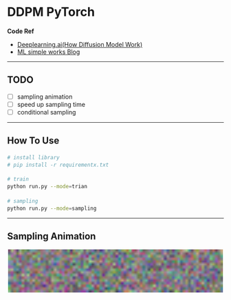 # DDPM PyTorch

**Code Ref**
- [Deeplearning.ai(How Diffusion Model Work)](https://www.deeplearning.ai/short-courses/how-diffusion-models-work/)
- [ML simple works Blog](https://metamath1.github.io/blog/posts/diffusion/ddpm_part2-2.html?utm_source=pytorchkr)
---
## TODO
- [ ] sampling animation
- [ ] speed up sampling time
- [ ] conditional sampling

---

## How To Use

```sh
# install library
# pip install -r requirementx.txt

# train
python run.py --mode=trian

# sampling
python run.py --mode=sampling
```

---

## Sampling Animation

<p align=center>
    <img width=500px src="./sample/animation.gif" loop=infinite/>
</p>